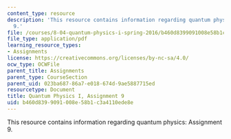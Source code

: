 ```yaml
---
content_type: resource
description: 'This resource contains information regarding quantum physics: Assignment
  9.'
file: /courses/8-04-quantum-physics-i-spring-2016/b460d8399091008e58b1c3a4110ede8e_MIT8_04S16_ps9_2016.pdf
file_type: application/pdf
learning_resource_types:
- Assignments
license: https://creativecommons.org/licenses/by-nc-sa/4.0/
ocw_type: OCWFile
parent_title: Assignments
parent_type: CourseSection
parent_uid: 023ba687-86a7-e018-674d-9ae5887715ed
resourcetype: Document
title: Quantum Physics I, Assignment 9
uid: b460d839-9091-008e-58b1-c3a4110ede8e
---
```

This resource contains information regarding quantum physics: Assignment 9.